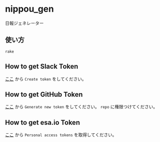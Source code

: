 # nippou_gen
日報ジェネレーター

## 使い方

```
rake
```

## How to get Slack Token

[ここ](https://api.slack.com/custom-integrations/legacy-tokens) から `Create token` をしてください。

## How to get GitHub Token

[ここ](https://github.com/settings/tokens) から `Generate new token` をしてください。 `repo` に権限つけてください。

## How to get esa.io Token

[ここ](https://staruptechnology.esa.io/user/applications) から `Personal access tokens` を取得してください。
